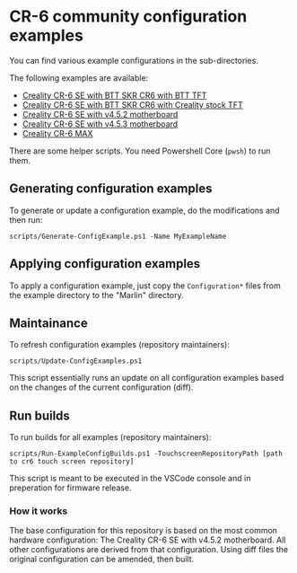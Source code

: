 # CR-6 community configuration examples

You can find various example configurations in the sub-directories.

The following examples are available: 

- [Creality CR-6 SE with BTT SKR CR6 with BTT TFT](./btt-skr-cr6-with-btt-tft)
- [Creality CR-6 SE with BTT SKR CR6 with Creality stock TFT](./btt-skr-cr6-with-btt-tft)
- [Creality CR-6 SE with v4.5.2 motherboard](./cr6-se-v4.5.2-mb)
- [Creality CR-6 SE with v4.5.3 motherboard](./cr6-se-v4.5.3-mb)
- [Creality CR-6 MAX](./cr6-max)

There are some helper scripts. You need Powershell Core (`pwsh`) to run them.

## Generating configuration examples
To generate or update a configuration example, do the modifications and then run:

    scripts/Generate-ConfigExample.ps1 -Name MyExampleName

## Applying configuration examples
To apply a configuration example, just copy the `Configuration*` files from the example directory to the "Marlin" directory.

## Maintainance

To refresh configuration examples (repository maintainers):

    scripts/Update-ConfigExamples.ps1

This script essentially runs an update on all configuration examples based on the changes of the current configuration (diff).

## Run builds

To run builds for all examples (repository maintainers):

    scripts/Run-ExampleConfigBuilds.ps1 -TouchscreenRepositoryPath [path to cr6 touch screen repository]

This script is meant to be executed in the VSCode console and in preperation for firmware release.

### How it works

The base configuration for this repository is based on the most common hardware configuration: The Creality CR-6 SE with v4.5.2 motherboard. All other configurations are derived from that configuration. Using diff files the original configuration can be amended, then built.